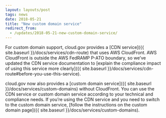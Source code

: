 ```yaml
--- 
layout: layouts/post
tags: news
date: 2018-05-21
title: "New custom domain service" 
redirect_from:
  - /updates/2018-05-21-new-custom-domain-service/
---
```


For custom domain support, cloud.gov provides a [CDN service]({{ site.baseurl }}/docs/services/cdn-route) that uses AWS CloudFront. AWS CloudFront is outside the AWS FedRAMP P-ATO boundary, so we’ve updated the CDN service documentation to [explain the compliance impact of using this service more clearly]({{ site.baseurl }}/docs/services/cdn-route#before-you-use-this-service).

cloud.gov now also provides a [custom domain service]({{ site.baseurl }}/docs/services/custom-domains) without CloudFront. You can use the CDN service or custom domain service according to your technical and compliance needs. If you’re using the CDN service and you need to switch to the custom domain service, [follow the instructions on the custom domain page]({{ site.baseurl }}/docs/services/custom-domains).

